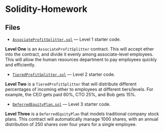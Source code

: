 # Solidity-Homework

## Files

* [`AssociateProfitSplitter.sol`](Starter-Code/AssociateProfitSplitter.sol) — Level 1 starter code.

**Level One** is an `AssociateProfitSplitter` contract. This will accept ether into the contract, and divide it evenly among associate-level employees. This will allow the human resources department to pay employees quickly and efficiently.

* [`TieredProfitSplitter.sol`](Starter-Code/TieredProfitSplitter.sol) — Level 2 starter code.

**Level Two** is a `TieredProfitSplitter` that will distribute different percentages of incoming ether to employees at different tiers/levels. For example, the CEO gets paid 60%, CTO 25%, and Bob gets 15%.

* [`DeferredEquityPlan.sol`](Starter-Code/DeferredEquityPlan.sol) — Level 3 starter code.

**Level Three** is a `DeferredEquityPlan` that models traditional company stock plans. This contract will automatically manage 1000 shares, with an annual distribution of 250 shares over four years for a single employee.